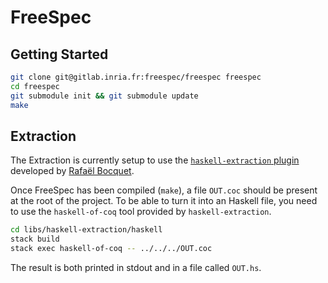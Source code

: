 # FreeSpec

## Getting Started

```bash
git clone git@gitlab.inria.fr:freespec/freespec freespec
cd freespec
git submodule init && git submodule update
make
```

## Extraction

The Extraction is currently setup to use the
[`haskell-extraction` plugin](https://github.com/RafaelBocquet/haskell-extraction)
developed by [Rafaël Bocquet](https://github.com/RafaelBocquet).

Once FreeSpec has been compiled (`make`), a file `OUT.coc` should be present at
the root of the project. To be able to turn it into an Haskell file, you need to
use the `haskell-of-coq` tool provided by `haskell-extraction`.

```bash
cd libs/haskell-extraction/haskell
stack build
stack exec haskell-of-coq -- ../../../OUT.coc
```

The result is both printed in stdout and in a file called `OUT.hs`.
